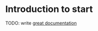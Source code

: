 # Introduction to start

TODO: write [great documentation](http://jacobian.org/writing/what-to-write/)
